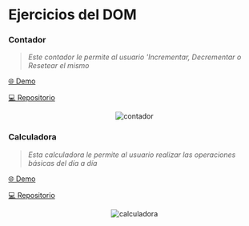 # Ejercicios del DOM

### Contador 
> _Este contador le permite al usuario 'Incrementar, Decrementar o Resetear el mismo_

[🌐 Demo](https://ijcode1.github.io/devf_professional_coding/kata_javascript/EjerciciosDom/01-Contador/) 

[💻 Repositorio](https://github.com/iJCode1/devf_professional_coding/tree/main/kata_javascript/EjerciciosDom/01-Contador)

<center>

![contador](https://raw.githubusercontent.com/iJCode1/devf_professional_coding/main/kata_javascript/EjerciciosDom/images/contador.png)

</center>

### Calculadora 
> _Esta calculadora le permite al usuario realizar las operaciones básicas del día a día_

[🌐 Demo](https://ijcode1.github.io/devf_professional_coding/kata_javascript/EjerciciosDom/02-Calculadora/) 

[💻 Repositorio](https://github.com/iJCode1/devf_professional_coding/tree/main/kata_javascript/EjerciciosDom/02-Calculadora)

<center>

![calculadora](https://raw.githubusercontent.com/iJCode1/devf_professional_coding/main/kata_javascript/EjerciciosDom/images/calculadora.png)

</center>